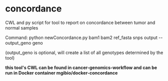 # concordance
CWL and py script for tool to report on concordance between tumor and normal samples

Command: python newConcordance.py bam1 bam2 ref_fasta snps output --output_geno geno

(output_geno is optional, will create a list of all genotypes determined by the tool)

**this tool's CWL can be found in cancer-genomics-workflow and can be run in Docker container mgibio/docker-concordance**
